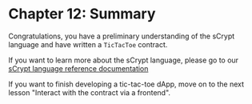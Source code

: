 # Chapter 12: Summary

Congratulations, you have a preliminary understanding of the sCrypt language and have written a `TicTacToe` contract.

If you want to learn more about the sCrypt language, please go to our [sCrypt language reference documentation](https://scryptdoc.readthedocs.io/en/latest)

If you want to finish developing a tic-tac-toe dApp, move on to the next lesson "Interact with the contract via a frontend".






